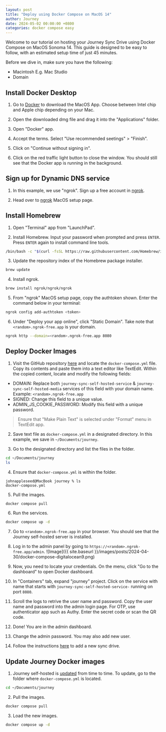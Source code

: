 ```yaml
---
layout: post
title: "Deploy using Docker Compose on MacOS 14"
author: Journey
date: 2024-05-02 00:00:00 +0800
categories: docker compose easy
---
```


Welcome to our tutorial on hosting your Journey Sync Drive using Docker Compose on MacOS Sonoma 14. This guide is designed to be easy to follow, with an estimated setup time of just 45 minutes.

Before we dive in, make sure you have the following:
* Macintosh E.g. Mac Studio
* Domain

## Install Docker Desktop
1. Go to [Docker](https://www.docker.com/products/docker-desktop/) to download the MacOS App. Choose between Intel chip and Apple chip depending on your Mac.

2. Open the downloaded dmg file and drag it into the "Applications" folder.

3. Open "Docker" app.

4. Accept the terms. Select "Use recommended seetings" > "Finish".

5. Click on "Continue without signing in".

6. Click on the red traffic light button to close the window. You should still see that the Docker app is running in the background.

## Sign up for Dynamic DNS service
1. In this example, we use "ngrok". Sign up a free account in [ngrok](https://ngrok.com).

2. Head over to [ngrok](https://dashboard.ngrok.com/get-started/setup/macos) MacOS setup page.

## Install Homebrew
1. Open "Terminal" app from "LaunchPad".

2. Install Homebrew. Input your password when prompted and press `ENTER`. Press `ENTER` again to install command line tools.
```sh
/bin/bash -c "$(curl -fsSL https://raw.githubusercontent.com/Homebrew/install/HEAD/install.sh)"
```

3. Update the repository index of the Homebrew package installer.
```sh
brew update
```

4. Install ngrok.
```sh
brew install ngrok/ngrok/ngrok
```

5. From "ngrok" MacOS setup page, copy the authtoken shown. Enter the command below in your terminal:
```sh
ngrok config add-authtoken <token>
```

6. Under "Deploy your app online", click "Static Domain". Take note that `<random>.ngrok-free.app` is your domain.
```sh
ngrok http --domain=<random>.ngrok-free.app 8080
```

## Deploy Docker Images
1. Visit the GitHub repository [here](https://github.com/Journey-Cloud/self-hosted-boilerplate/blob/main/docker-compose/docker-compose.yml) and locate the `docker-compose.yml` file. Copy its contents and paste them into a text editor like TextEdit. Within the copied content, locate and modify the following fields: 
  * DOMAIN: Replace both `journey-sync-self-hosted-service` & `journey-sync-self-hosted-media` services of this field with your domain name. Example: `<random>.ngrok-free.app`
  * SIGNED: Change this field to a unique value.
  * ADMIN_JS_COOKIE_PASSWORD: Modify this field with a unique password.
  > Ensure that "Make Plain Text" is selected under "Format" menu in TextEdit app.

2. Save text file as `docker-compose.yml` in a designated directory. In this example, we save in `~/Documents/journey`.


3. Go to the designated directory and list the files in the folder.
```sh
cd ~/Documents/journey
ls
```

4. Ensure that `docker-compose.yml` is within the folder.
```console
johnappleseed@MacBook journey % ls
docker-compose.yml
```

5. Pull the images.
```sh
docker compose pull
```

6. Run the services.
```sh
docker compose up -d
```

7. Go to `<random>.ngrok-free.app` in your browser. You should see that the Journey self-hosted server is installed.

8. Log in to the admin panel by going to `https://<random>.ngrok-free.app/admin`.
![Image]({{ site.baseurl }}/images/posts/2024-04-30/docker-compose-digitalocean9.png)

9. Now, you need to locate your credentials. On the menu, click "Go to the dashboard" to open Docker dashboard.

10. In "Containers" tab, expand "journey" project. Click on the service with name that starts with `journey-sync-self-hosted-service-` running on port `8080`.

11. Scroll the logs to retrive the user name and password. Copy the user name and password into the admin login page. For OTP, use authenticator app such as Authy. Enter the secret code or scan the QR code.

12. Done! You are in the admin dashboard.

13. Change the admin password. You may also add new user.

14. Follow the instructions [here](https://help.journey.cloud/en/article/how-to-add-a-self-hosted-journey-cloud-sync-1ty6l1i/) to add a new sync drive.

## Update Journey Docker images
1. Journey self-hosted is [updated](https://hub.docker.com/r/journeycloud/journey-sync-self-hosted) from time to time. To update, go to the folder where `docker-compose.yml` is located.
```sh
cd ~/Documents/journey
```

2. Pull the images.
```sh
docker compose pull
```

3. Load the new images.
```sh
docker compose up -d
```